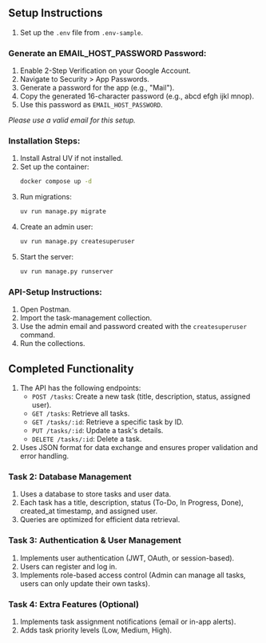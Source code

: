 ## Setup Instructions

1. Set up the `.env` file from `.env-sample`.

### Generate an EMAIL_HOST_PASSWORD Password:

1. Enable 2-Step Verification on your Google Account.
2. Navigate to Security > App Passwords.
3. Generate a password for the app (e.g., "Mail").
4. Copy the generated 16-character password (e.g., abcd efgh ijkl mnop).
5. Use this password as `EMAIL_HOST_PASSWORD`.

*Please use a valid email for this setup.*
### Installation Steps:

1. Install Astral UV if not installed.
2. Set up the container:
    ```sh
    docker compose up -d
    ```
3. Run migrations:
    ```sh
    uv run manage.py migrate
    ```
4. Create an admin user:
    ```sh
    uv run manage.py createsuperuser
    ```
5. Start the server:
    ```sh
    uv run manage.py runserver
    ```

### API-Setup Instructions:

1. Open Postman.
2. Import the task-management collection.
3. Use the admin email and password created with the `createsuperuser` command.
4. Run the collections.

## Completed Functionality

1. The API has the following endpoints:
    - `POST /tasks`: Create a new task (title, description, status, assigned user).
    - `GET /tasks`: Retrieve all tasks.
    - `GET /tasks/:id`: Retrieve a specific task by ID.
    - `PUT /tasks/:id`: Update a task's details.
    - `DELETE /tasks/:id`: Delete a task.
2. Uses JSON format for data exchange and ensures proper validation and error handling.

### Task 2: Database Management

1. Uses a database to store tasks and user data.
2. Each task has a title, description, status (To-Do, In Progress, Done), created_at timestamp, and assigned user.
3. Queries are optimized for efficient data retrieval.

### Task 3: Authentication & User Management

1. Implements user authentication (JWT, OAuth, or session-based).
2. Users can register and log in.
3. Implements role-based access control (Admin can manage all tasks, users can only update their own tasks).

### Task 4: Extra Features (Optional)

1. Implements task assignment notifications (email or in-app alerts).
2. Adds task priority levels (Low, Medium, High).
